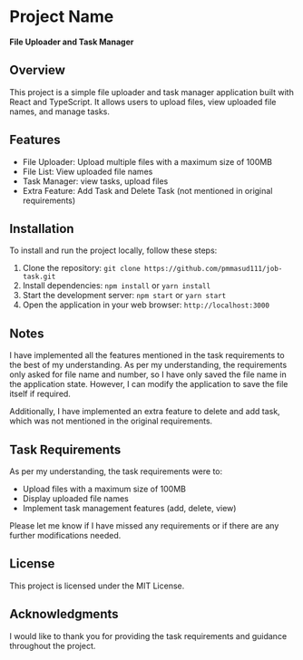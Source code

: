 # **Project Name**

**File Uploader and Task Manager**

## **Overview**

This project is a simple file uploader and task manager application built with React and TypeScript. It allows users to upload files, view uploaded file names, and manage tasks.

## **Features**

- File Uploader: Upload multiple files with a maximum size of 100MB
- File List: View uploaded file names
- Task Manager: view tasks, upload files
- Extra Feature: Add Task and Delete Task (not mentioned in original requirements)

## **Installation**

To install and run the project locally, follow these steps:

1. Clone the repository: `git clone https://github.com/pmmasud111/job-task.git`
2. Install dependencies: `npm install` or `yarn install`
3. Start the development server: `npm start` or `yarn start`
4. Open the application in your web browser: `http://localhost:3000`

## **Notes**

I have implemented all the features mentioned in the task requirements to the best of my understanding. As per my understanding, the requirements only asked for file name and number, so I have only saved the file name in the application state. However, I can modify the application to save the file itself if required.

Additionally, I have implemented an extra feature to delete and add task, which was not mentioned in the original requirements.

## **Task Requirements**

As per my understanding, the task requirements were to:

- Upload files with a maximum size of 100MB
- Display uploaded file names
- Implement task management features (add, delete, view)

Please let me know if I have missed any requirements or if there are any further modifications needed.

## **License**

This project is licensed under the MIT License.

## **Acknowledgments**

I would like to thank you for providing the task requirements and guidance throughout the project.
